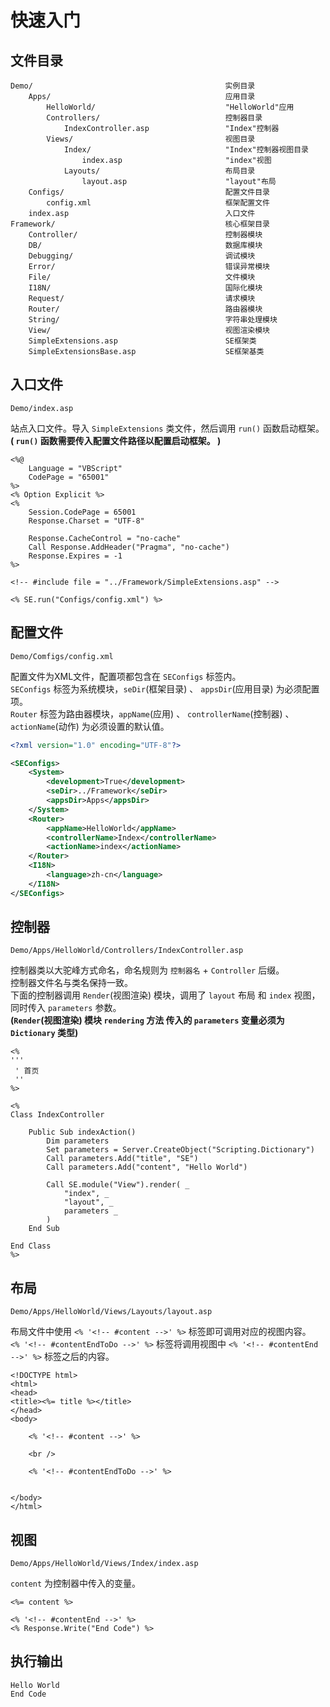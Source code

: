 快速入门
========

文件目录
--------
```
Demo/                                           实例目录
    Apps/                                       应用目录
        HelloWorld/                             "HelloWorld"应用
        Controllers/                            控制器目录
            IndexController.asp                 "Index"控制器
        Views/                                  视图目录
            Index/                              "Index"控制器视图目录
                index.asp                       "index"视图
            Layouts/                            布局目录
                layout.asp                      "layout"布局
    Configs/                                    配置文件目录
        config.xml                              框架配置文件
    index.asp                                   入口文件
Framework/                                      核心框架目录
    Controller/                                 控制器模块
    DB/                                         数据库模块
    Debugging/                                  调试模块
    Error/                                      错误异常模块
    File/                                       文件模块
    I18N/                                       国际化模块
    Request/                                    请求模块
    Router/                                     路由器模块
    String/                                     字符串处理模块
    View/                                       视图渲染模块
    SimpleExtensions.asp                        SE框架类
    SimpleExtensionsBase.asp                    SE框架基类
```

入口文件
--------
`Demo/index.asp`

站点入口文件。导入 `SimpleExtensions` 类文件，然后调用 `run()` 函数启动框架。  
**( `run()` 函数需要传入配置文件路径以配置启动框架。 )**

```html5
<%@
    Language = "VBScript"
    CodePage = "65001"
%>
<% Option Explicit %>
<%
    Session.CodePage = 65001
    Response.Charset = "UTF-8"

    Response.CacheControl = "no-cache"
    Call Response.AddHeader("Pragma", "no-cache")
    Response.Expires = -1
%>

<!-- #include file = "../Framework/SimpleExtensions.asp" -->

<% SE.run("Configs/config.xml") %>
```

配置文件
--------
`Demo/Comfigs/config.xml`

配置文件为XML文件，配置项都包含在 `SEConfigs` 标签内。  
`SEConfigs` 标签为系统模块，`seDir`(框架目录) 、 `appsDir`(应用目录) 为必须配置项。  
`Router` 标签为路由器模块，`appName`(应用) 、 `controllerName`(控制器) 、 `actionName`(动作) 为必须设置的默认值。

```xml
<?xml version="1.0" encoding="UTF-8"?>

<SEConfigs>
    <System>
        <development>True</development>
        <seDir>../Framework</seDir>
        <appsDir>Apps</appsDir>
    </System>
    <Router>
        <appName>HelloWorld</appName>
        <controllerName>Index</controllerName>
        <actionName>index</actionName>
    </Router>
    <I18N>
        <language>zh-cn</language>
    </I18N>
</SEConfigs>
```

控制器
------
`Demo/Apps/HelloWorld/Controllers/IndexController.asp`

控制器类以大驼峰方式命名，命名规则为 `控制器名` + `Controller` 后缀。  
控制器文件名与类名保持一致。  
下面的控制器调用 `Render`(视图渲染) 模块，调用了 `layout` 布局 和 `index` 视图，同时传入 `parameters` 参数。  
**(`Render`(视图渲染) 模块 `rendering` 方法 传入的 `parameters` 变量必须为 `Dictionary` 类型)**

```html5
<%
'''
 ' 首页
 ''
%>

<%
Class IndexController

    Public Sub indexAction()
        Dim parameters
        Set parameters = Server.CreateObject("Scripting.Dictionary")
        Call parameters.Add("title", "SE")
        Call parameters.Add("content", "Hello World")

        Call SE.module("View").render( _
            "index", _
            "layout", _
            parameters _
        )
    End Sub

End Class
%>
```

布局
----
`Demo/Apps/HelloWorld/Views/Layouts/layout.asp`

布局文件中使用 `<% '<!-- #content -->' %>` 标签即可调用对应的视图内容。  
`<% '<!-- #contentEndToDo -->' %>` 标签将调用视图中 `<% '<!-- #contentEnd -->' %>` 标签之后的内容。

```html5
<!DOCTYPE html>
<html>
<head>
<title><%= title %></title>
</head>
<body>

    <% '<!-- #content -->' %>

    <br />

    <% '<!-- #contentEndToDo -->' %>


</body>
</html>
```

视图
----
`Demo/Apps/HelloWorld/Views/Index/index.asp`

`content` 为控制器中传入的变量。

```html5
<%= content %>

<% '<!-- #contentEnd -->' %>
<% Response.Write("End Code") %>
```

执行输出
--------
```html5
Hello World 
End Code
```
